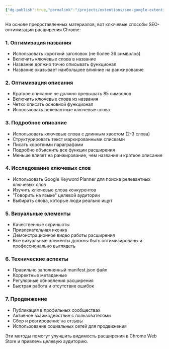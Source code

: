 ```yaml
---
{"dg-publish":true,"permalink":"/projects/extentions/seo-google-extention/","dgPassFrontmatter":true}
---
```



На основе предоставленных материалов, вот ключевые способы SEO-оптимизации расширения Chrome:

### 1. Оптимизация названия
- Использовать короткий заголовок (не более 36 символов)
- Включить ключевые слова в название
- Название должно точно описывать функционал
- Название оказывает наибольшее влияние на ранжирование

### 2. Оптимизация описания
- Краткое описание не должно превышать 85 символов
- Включить ключевые слова из названия
- Четко описать основной функционал
- Использовать релевантные ключевые слова

### 3. Подробное описание
- Использовать ключевые слова с длинным хвостом (2-3 слова)
- Структурировать текст маркированными списками
- Писать короткими параграфами
- Подробно объяснить все функции расширения
- Меньше влияет на ранжирование, чем название и краткое описание

### 4. Исследование ключевых слов
- Использовать Google Keyword Planner для поиска релевантных ключевых слов
- Изучить ключевые слова конкурентов
- "Говорить на языке" целевой аудитории
- Выбирать слова, которые люди реально ищут

### 5. Визуальные элементы
- Качественные скриншоты
- Привлекательная иконка
- Демонстрационное видео работы расширения
- Все визуальные элементы должны быть оптимизированы и профессионально выглядеть

### 6. Технические аспекты
- Правильно заполненный manifest.json файл
- Корректные метаданные
- Регулярные обновления расширения
- Быстрая работа и отсутствие ошибок

### 7. Продвижение
- Публикация в профильных сообществах
- Активное взаимодействие с пользователями
- Сбор и реагирование на отзывы
- Использование социальных сетей для продвижения

Эти методы помогут улучшить видимость расширения в Chrome Web Store и привлечь целевую аудиторию.


